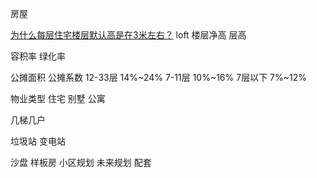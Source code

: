 房屋

[为什么每层住宅楼层默认高是在3米左右？](https://www.zhihu.com/question/19768121)
loft
楼层净高
层高


容积率
绿化率


公摊面积
公摊系数
12-33层 14%~24%
7-11层 10%~16%
7层以下 7%~12%

物业类型 住宅 别墅 公寓


几梯几户

垃圾站
变电站


沙盘
样板房
小区规划
未来规划
配套

